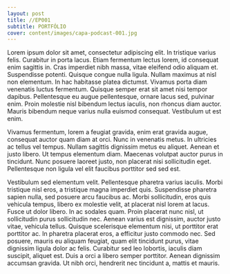 ```yaml
---
layout: post
title: //EP001
subtitle: PORTFÓLIO
cover: content/images/capa-podcast-001.jpg
---
```


Lorem ipsum dolor sit amet, consectetur adipiscing elit. In tristique varius felis. Curabitur in porta lacus. Etiam fermentum lectus lorem, id consequat enim sagittis in. Cras imperdiet nibh massa, vitae eleifend odio aliquam et. Suspendisse potenti. Quisque congue nulla ligula. Nullam maximus at nisl non elementum. In hac habitasse platea dictumst. Vivamus porta diam venenatis luctus fermentum. Quisque semper erat sit amet nisi tempor dapibus. Pellentesque eu augue pellentesque, ornare lacus sed, pulvinar enim. Proin molestie nisl bibendum lectus iaculis, non rhoncus diam auctor. Mauris bibendum neque varius nulla euismod consequat. Vestibulum ut est enim.

Vivamus fermentum, lorem a feugiat gravida, enim erat gravida augue, consequat auctor quam diam at orci. Nunc in venenatis metus. In ultricies ac tellus vel tempus. Nullam sagittis dignissim metus eu aliquet. Aenean et justo libero. Ut tempus elementum diam. Maecenas volutpat auctor purus in tincidunt. Nunc posuere laoreet justo, non placerat nisi sollicitudin eget. Pellentesque non ligula vel elit faucibus porttitor sed sed est.

Vestibulum sed elementum velit. Pellentesque pharetra varius iaculis. Morbi tristique nisl eros, a tristique magna imperdiet quis. Suspendisse pharetra sapien nulla, sed posuere arcu faucibus ac. Morbi sollicitudin, eros quis vehicula tempus, libero ex molestie velit, at placerat nisl lorem at lacus. Fusce ut dolor libero. In ac sodales quam. Proin placerat nunc nisl, ut sollicitudin purus sollicitudin nec. Aenean varius est dignissim, auctor justo vitae, vehicula tellus. Quisque scelerisque elementum nisi, ut porttitor erat porttitor ac. In pharetra placerat eros, a efficitur justo commodo nec. Sed posuere, mauris eu aliquam feugiat, quam elit tincidunt purus, vitae dignissim ligula dolor ac felis. Curabitur sed leo lobortis, iaculis diam suscipit, aliquet est. Duis a orci a libero semper porttitor. Aenean dignissim accumsan gravida. Ut nibh orci, hendrerit nec tincidunt a, mattis et mauris.
